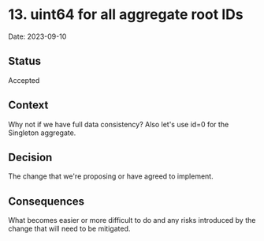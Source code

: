 # 13. uint64 for all aggregate root IDs

Date: 2023-09-10

## Status

Accepted

## Context

Why not if we have full data consistency? Also let's use id=0 for the Singleton aggregate.

## Decision

The change that we're proposing or have agreed to implement.

## Consequences

What becomes easier or more difficult to do and any risks introduced by the change that will need to be mitigated.
